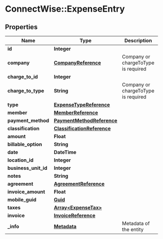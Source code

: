 # ConnectWise::ExpenseEntry

## Properties
Name | Type | Description | Notes
------------ | ------------- | ------------- | -------------
**id** | **Integer** |  | [optional] 
**company** | [**CompanyReference**](CompanyReference.md) | Company or chargeToType is required | [optional] 
**charge_to_id** | **Integer** |  | [optional] 
**charge_to_type** | **String** | Company or chargeToType is required | [optional] 
**type** | [**ExpenseTypeReference**](ExpenseTypeReference.md) |  | 
**member** | [**MemberReference**](MemberReference.md) |  | [optional] 
**payment_method** | [**PaymentMethodReference**](PaymentMethodReference.md) |  | [optional] 
**classification** | [**ClassificationReference**](ClassificationReference.md) |  | [optional] 
**amount** | **Float** |  | 
**billable_option** | **String** |  | 
**date** | **DateTime** |  | 
**location_id** | **Integer** |  | [optional] 
**business_unit_id** | **Integer** |  | [optional] 
**notes** | **String** |  | [optional] 
**agreement** | [**AgreementReference**](AgreementReference.md) |  | [optional] 
**invoice_amount** | **Float** |  | [optional] 
**mobile_guid** | [**Guid**](Guid.md) |  | [optional] 
**taxes** | [**Array&lt;ExpenseTax&gt;**](ExpenseTax.md) |  | [optional] 
**invoice** | [**InvoiceReference**](InvoiceReference.md) |  | [optional] 
**_info** | [**Metadata**](Metadata.md) | Metadata of the entity | [optional] 


